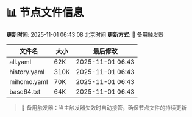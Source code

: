 # 📊 节点文件信息

**更新时间**: 2025-11-01 06:43:08 北京时间
**更新方式**: 🔄 备用触发器

| 文件名 | 大小 | 最后修改 |
|--------|------|----------|
| all.yaml | 62K | 2025-11-01 06:43 |
| history.yaml | 310K | 2025-11-01 06:43 |
| mihomo.yaml | 70K | 2025-11-01 06:43 |
| base64.txt | 64K | 2025-11-01 06:43 |

> 🔄 备用触发器：当主触发器失效时自动接管，确保节点文件的持续更新
